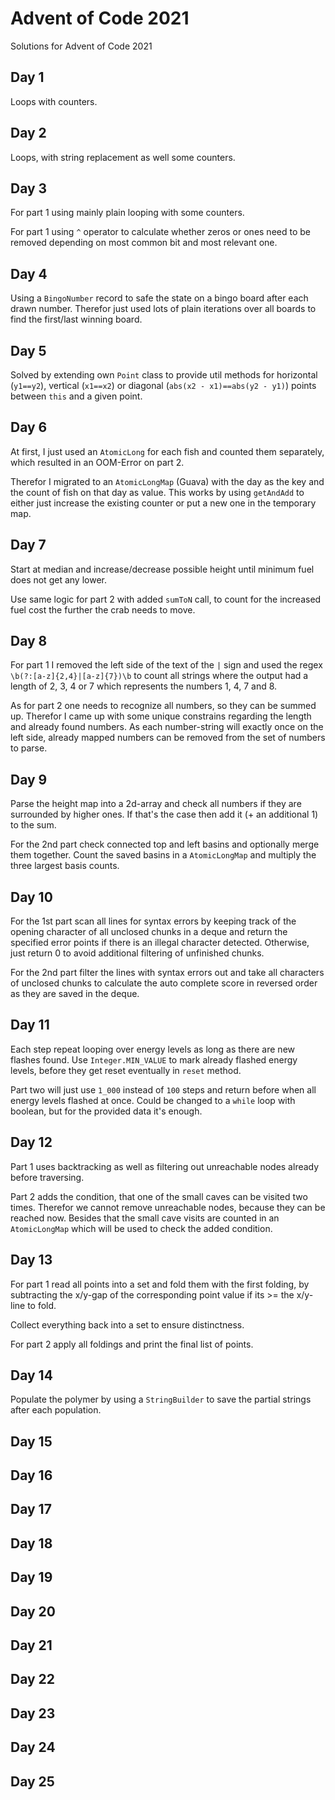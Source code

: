 # Advent of Code 2021 

Solutions for Advent of Code 2021

## Day 1

Loops with counters.

## Day 2

Loops, with string replacement as well some counters.

## Day 3

For part 1 using mainly plain looping with some counters.

For part 1 using `^` operator to calculate whether zeros or ones need to be removed depending on most common bit and most relevant one.

## Day 4

Using a `BingoNumber` record to safe the state on a bingo board after each drawn number. Therefor just used lots of plain iterations over all boards to find the first/last winning board.

## Day 5

Solved by extending own `Point` class to provide util methods for horizontal (`y1==y2`), vertical (`x1==x2`) or diagonal (`abs(x2 - x1)==abs(y2 - y1)`) points between `this` and a given point.

## Day 6

At first, I just used an `AtomicLong` for each fish and counted them separately, which resulted in an OOM-Error on part 2.

Therefor I migrated to an `AtomicLongMap` (Guava) with the day as the key and the count of fish on that day as value. This works by using `getAndAdd` to either just increase the existing counter or put a new one in the temporary map.

## Day 7

Start at median and increase/decrease possible height until minimum fuel does not get any lower.

Use same logic for part 2 with added `sumToN` call, to count for the increased fuel cost the further the crab needs to move.

## Day 8

For part 1 I removed the left side of the text of the `|` sign and used the regex `\b(?:[a-z]{2,4}|[a-z]{7})\b` to count all strings where the output had a length of 2, 3, 4 or 7 which represents the numbers 1, 4, 7 and 8.

As for part 2 one needs to recognize all numbers, so they can be summed up. Therefor I came up with some unique constrains regarding the length and already found numbers. As each number-string will exactly once on the left side, already mapped numbers can be removed from the set of numbers to parse.

## Day 9

Parse the height map into a 2d-array and check all numbers if they are surrounded by higher ones. If that's the case then add it (+ an additional 1) to the sum.

For the 2nd part check connected top and left basins and optionally merge them together.
Count the saved basins in a `AtomicLongMap` and multiply the three largest basis counts.

## Day 10

For the 1st part scan all lines for syntax errors by keeping track of the opening character of all unclosed chunks in a deque and return the specified error points if there is an illegal character detected. Otherwise, just return 0 to avoid additional filtering of unfinished chunks.

For the 2nd part filter the lines with syntax errors out and take all characters of unclosed chunks to calculate the auto complete score in reversed order as they are saved in the deque.

## Day 11

Each step repeat looping over energy levels as long as there are new flashes found. Use `Integer.MIN_VALUE` to mark already flashed energy levels, before they get reset eventually in `reset` method.

Part two will just use `1_000` instead of `100` steps and return before when all energy levels flashed at once. Could be changed to a `while` loop with boolean, but for the provided data it's enough.

## Day 12

Part 1 uses backtracking as well as filtering out unreachable nodes already before traversing.

Part 2 adds the condition, that one of the small caves can be visited two times. Therefor we cannot remove unreachable nodes, because they can be reached now.
Besides that the small cave visits are counted in an `AtomicLongMap` which will be used to check the added condition.

## Day 13

For part 1 read all points into a set and fold them with the first folding, by subtracting the x/y-gap of the corresponding point value if its >= the x/y-line to fold.

Collect everything back into a set to ensure distinctness.

For part 2 apply all foldings and print the final list of points.

## Day 14

Populate the polymer by using a `StringBuilder` to save the partial strings after each population.

## Day 15
## Day 16
## Day 17
## Day 18
## Day 19
## Day 20
## Day 21
## Day 22
## Day 23
## Day 24
## Day 25